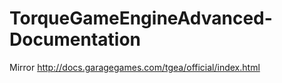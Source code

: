 # TorqueGameEngineAdvanced-Documentation
Mirror http://docs.garagegames.com/tgea/official/index.html
